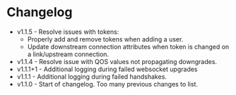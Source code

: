 # Changelog

* v1.1.5 - Resolve issues with tokens:
    * Properly add and remove tokens when adding a user.
    * Update downstream connection attributes when token is changed on a link/upstream connection.
* v1.1.4 - Resolve issue with QOS values not propagating downgrades.
* v1.1.1+1 - Additional logging during failed websocket upgrades
* v1.1.1 - Additional logging during failed handshakes.
* v1.1.0 - Start of changelog. Too many previous changes to list.